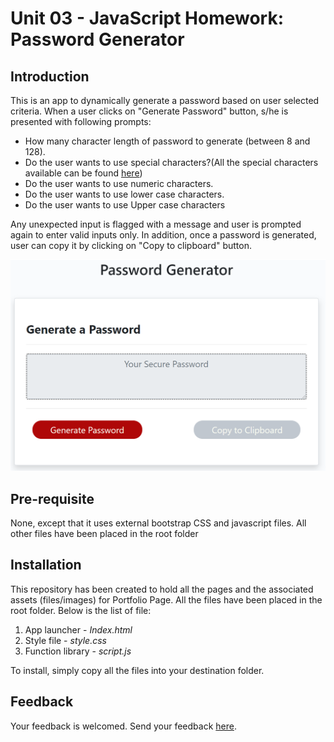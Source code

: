 # Unit 03 - JavaScript Homework: Password Generator

## Introduction
<p> This is an app to dynamically generate a password based on user selected criteria. 
When a user clicks on "Generate Password" button, s/he is presented with following prompts:
<ul><li>How many character length of password to generate (between 8 and 128).</li>
    <li> Do the user wants to use special characters?(All the special characters available can be found <a href="https://www.owasp.org/index.php/Password_special_characters">here</a>)</li>
      <li> Do the user wants to use numeric characters.</li>
  <li>Do the user wants to use lower case characters.</li>
  <li>Do the user wants to use Upper case characters</li>
    </ul>
Any unexpected input is flagged with a message and user is prompted again to enter valid inputs only. 
In addition, once a password is generated, user can copy it by clicking on "Copy to clipboard" button.</p>

![alt text](https://github.com/bhaskar-tripathi/homework3/blob/master/assets/homeScreen.png)
  
## Pre-requisite
<p>None, except that it uses external bootstrap CSS and javascript files. All other files have been placed in the root folder </p>

## Installation
<p>This repository has been created to hold all the pages and the associated assets (files/images) for Portfolio Page. All the files have been placed in the root folder. Below is the list of file:
    <ol>
        <li>App launcher - <em>Index.html</em></li>
        <li>Style file - <em>style.css</em></li>
        <li>Function library - <em>script.js</em></li>
</ol>
    
To install, simply copy all the files into your destination folder.</p>

## Feedback
<p> Your feedback is welcomed. Send your feedback <a href="mailto:bhaskar.tripathi@outlook.com?Subject=Password%20Generator%20App%20-%20Feedback" target="_top">here</a>.</p>
